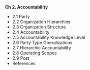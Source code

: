 __Ch 2. Accountability__

* 2.1 Party
* 2.2 Organization Hierarchies
* 2.3 Organization Structure
* 2.4 Accountability
* 2.5 Accountability Knowledge Level
* 2.6 Party Type Gneralizations
* 2.7 Hierarchic Accountability
* 2.8 Operating Scopes
* 2.9 Post
* References
